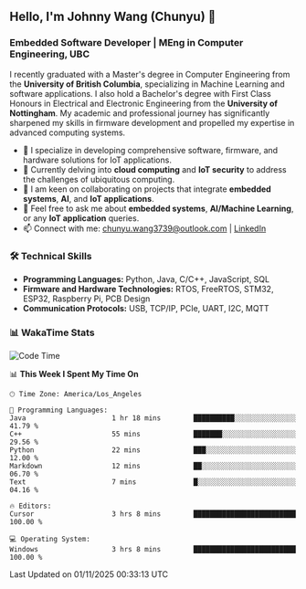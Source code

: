## Hello, I'm Johnny Wang (Chunyu) 👋

### Embedded Software Developer | MEng in Computer Engineering, UBC

I recently graduated with a Master's degree in Computer Engineering from the **University of British Columbia**, specializing in Machine Learning and software applications. I also hold a Bachelor's degree with First Class Honours in Electrical and Electronic Engineering from the **University of Nottingham**. My academic and professional journey has significantly sharpened my skills in firmware development and propelled my expertise in advanced computing systems.

- 🔭 I specialize in developing comprehensive software, firmware, and hardware solutions for IoT applications.
- 🌱 Currently delving into **cloud computing** and **IoT security** to address the challenges of ubiquitous computing.
- 🤝 I am keen on collaborating on projects that integrate **embedded systems**, **AI**, and **IoT applications**.
- 💬 Feel free to ask me about **embedded systems**, **AI/Machine Learning**, or any **IoT application** queries.
- 📫 Connect with me: [chunyu.wang3739@outlook.com](mailto:chunyu.wang3739@outlook.com) | [LinkedIn](https://www.linkedin.com/in/shycw1/)


### 🛠️ Technical Skills
- **Programming Languages:** Python, Java, C/C++, JavaScript, SQL
- **Firmware and Hardware Technologies:** RTOS, FreeRTOS, STM32, ESP32, Raspberry Pi, PCB Design
- **Communication Protocols:** USB, TCP/IP, PCIe, UART, I2C, MQTT

### 📊 WakaTime Stats
<!--START_SECTION:waka-->
![Code Time](http://img.shields.io/badge/Code%20Time-176%20hrs%201%20min-blue)

📊 **This Week I Spent My Time On** 

```text
🕑︎ Time Zone: America/Los_Angeles

💬 Programming Languages: 
Java                     1 hr 18 mins        ██████████░░░░░░░░░░░░░░░   41.79 % 
C++                      55 mins             ███████░░░░░░░░░░░░░░░░░░   29.56 % 
Python                   22 mins             ███░░░░░░░░░░░░░░░░░░░░░░   12.00 % 
Markdown                 12 mins             ██░░░░░░░░░░░░░░░░░░░░░░░   06.70 % 
Text                     7 mins              █░░░░░░░░░░░░░░░░░░░░░░░░   04.16 % 

🔥 Editors: 
Cursor                   3 hrs 8 mins        █████████████████████████   100.00 % 

💻 Operating System: 
Windows                  3 hrs 8 mins        █████████████████████████   100.00 % 
```


 Last Updated on 01/11/2025 00:33:13 UTC
<!--END_SECTION:waka-->
